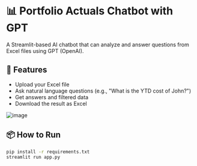 # 📊 Portfolio Actuals Chatbot with GPT

A Streamlit-based AI chatbot that can analyze and answer questions from Excel files using GPT (OpenAI).

## 🚀 Features

- Upload your Excel file
- Ask natural language questions (e.g., "What is the YTD cost of John?")
- Get answers and filtered data
- Download the result as Excel

![image](https://github.com/user-attachments/assets/6415e4cf-a031-4958-87ec-45702e4704dc)


## 📦 How to Run

```bash
pip install -r requirements.txt
streamlit run app.py
